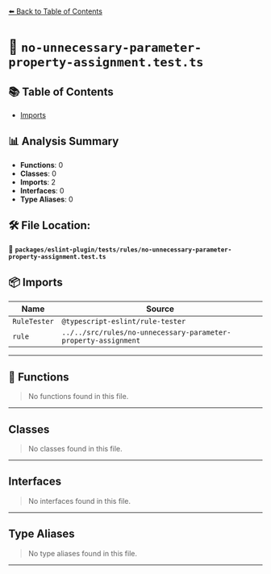 [⬅️ Back to Table of Contents](../../../../index.md)

# 📄 `no-unnecessary-parameter-property-assignment.test.ts`

## 📚 Table of Contents

- [Imports](#imports)

## 📊 Analysis Summary

- **Functions**: 0
- **Classes**: 0
- **Imports**: 2
- **Interfaces**: 0
- **Type Aliases**: 0

## 🛠️ File Location:
📂 **`packages/eslint-plugin/tests/rules/no-unnecessary-parameter-property-assignment.test.ts`**

## 📦 Imports

| Name | Source |
|------|--------|
| `RuleTester` | `@typescript-eslint/rule-tester` |
| `rule` | `../../src/rules/no-unnecessary-parameter-property-assignment` |


---

## 🔧 Functions

> No functions found in this file.


---

## Classes

> No classes found in this file.


---

## Interfaces

> No interfaces found in this file.


---

## Type Aliases

> No type aliases found in this file.


---